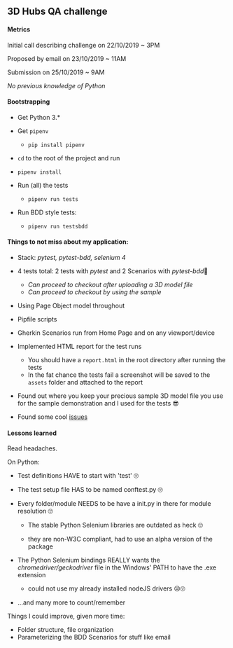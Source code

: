 ## 3D Hubs QA challenge

#### Metrics

Initial call describing challenge on 22/10/2019 ~ 3PM

Proposed by email on 23/10/2019 ~ 11AM

Submission on 25/10/2019 ~ 9AM

*No previous knowledge of Python*

#### Bootstrapping

- Get Python 3.*
- Get `pipenv `
  - `pip install pipenv`
-  `cd` to the root of the project and run 
  - `pipenv install`
- Run (all) the tests
  - `pipenv run tests`

- Run BDD style tests: 
  - `pipenv run testsbdd`

#### Things to not miss about my application:

- Stack: *pytest, pytest-bdd, selenium 4*
- 4 tests total: 2 tests with *pytest* and 2 Scenarios with *pytest-bdd*🥒
  - *Can proceed to checkout after uploading a 3D model file*
  - *Can proceed to checkout by using the sample*

- Using Page Object model throughout
- Pipfile scripts 
- Gherkin Scenarios run from Home Page and on any viewport/device
- Implemented HTML report for the test runs
  - You should have a `report.html` in the root directory after running the tests
  - In the fat chance the tests fail a screenshot will be saved to the `assets` folder and attached to the report
- Found out where you keep your precious sample 3D model file you use for the sample demonstration and I used for the tests 😎
- Found some cool [issues](./issues)



#### Lessons learned

Read headaches.

On Python:

- Test definitions HAVE to start with 'test' 🙄
- The test setup file HAS to be named conftest.py 🙄
- Every folder/module NEEDS to be have a init.py in there for module resolution 🙄
  
  - The stable Python Selenium libraries are outdated as heck 🙄
  
  - they are non-W3C compliant, had to use an alpha version of the package
- The Python Selenium bindings REALLY wants the *chromedriver/geckodriver* file in the Windows' PATH  to have the .exe extension
  
  - could not use my already installed nodeJS drivers 😢🙄
- ...and many more to count/remember

Things I could improve, given more time: 

- Folder structure, file organization
- Parameterizing the BDD Scenarios for stuff like email